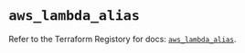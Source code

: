 # `aws_lambda_alias`

Refer to the Terraform Registory for docs: [`aws_lambda_alias`](https://registry.terraform.io/providers/hashicorp/aws/3.76.1/docs/resources/lambda_alias).
